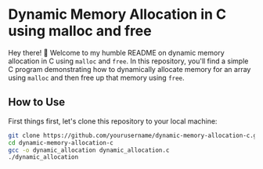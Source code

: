 # Dynamic Memory Allocation in C using malloc and free

Hey there! 👋 Welcome to my humble README on dynamic memory allocation in C using `malloc` and `free`. In this repository, you'll find a simple C program demonstrating how to dynamically allocate memory for an array using `malloc` and then free up that memory using `free`.

## How to Use

First things first, let's clone this repository to your local machine:

```bash
git clone https://github.com/yourusername/dynamic-memory-allocation-c.git
cd dynamic-memory-allocation-c
gcc -o dynamic_allocation dynamic_allocation.c
./dynamic_allocation

